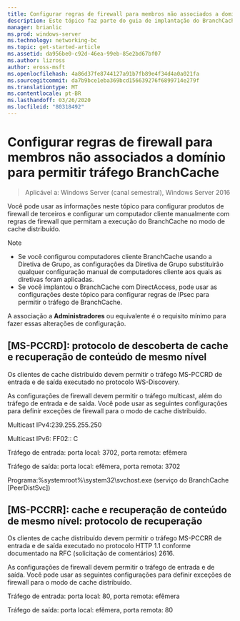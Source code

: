 ```yaml
---
title: Configurar regras de firewall para membros não associados a domínio para permitir tráfego BranchCache
description: Este tópico faz parte do guia de implantação do BranchCache para o Windows Server 2016, que demonstra como implantar o BranchCache em modos de cache distribuídos e hospedados para otimizar o uso de largura de banda WAN em filiais
manager: brianlic
ms.prod: windows-server
ms.technology: networking-bc
ms.topic: get-started-article
ms.assetid: da956be0-c92d-46ea-99eb-85e2bd67bf07
ms.author: lizross
author: eross-msft
ms.openlocfilehash: 4a86d37fe8744127a91b7fb89e4f34d4a0a021fa
ms.sourcegitcommit: da7b9bce1eba369bcd156639276f6899714e279f
ms.translationtype: MT
ms.contentlocale: pt-BR
ms.lasthandoff: 03/26/2020
ms.locfileid: "80318492"
---
```

# <a name="configure-firewall-rules-for-non-domain-members-to-allow-branchcache-traffic"></a>Configurar regras de firewall para membros não associados a domínio para permitir tráfego BranchCache

>Aplicável a: Windows Server (canal semestral), Windows Server 2016

Você pode usar as informações neste tópico para configurar produtos de firewall de terceiros e configurar um computador cliente manualmente com regras de firewall que permitam a execução do BranchCache no modo de cache distribuído.  
  
> [!NOTE]  
> -   Se você configurou computadores cliente BranchCache usando a Diretiva de Grupo, as configurações da Diretiva de Grupo substituirão qualquer configuração manual de computadores cliente aos quais as diretivas foram aplicadas.  
> -   Se você implantou o BranchCache com DirectAccess, pode usar as configurações deste tópico para configurar regras de IPsec para permitir o tráfego de BranchCache.  
  
A associação a **Administradores** ou equivalente é o requisito mínimo para fazer essas alterações de configuração.  
  
## <a name="ms-pccrd-peer-content-caching-and-retrieval-discovery-protocol"></a>[MS-PCCRD]: protocolo de descoberta de cache e recuperação de conteúdo de mesmo nível  
Os clientes de cache distribuído devem permitir o tráfego MS-PCCRD de entrada e de saída executado no protocolo WS-Discovery.  
  
As configurações de firewall devem permitir o tráfego multicast, além do tráfego de entrada e de saída. Você pode usar as seguintes configurações para definir exceções de firewall para o modo de cache distribuído.  
  
Multicast IPv4:239.255.255.250  
  
Multicast IPv6: FF02:: C  
  
Tráfego de entrada: porta local: 3702, porta remota: efêmera  
  
Tráfego de saída: porta local: efêmera, porta remota: 3702  
  
Programa:%systemroot%\system32\svchost.exe (serviço do BranchCache [PeerDistSvc])  
  
## <a name="ms-pccrr-peer-content-caching-and-retrieval-retrieval-protocol"></a>[MS-PCCRR]: cache e recuperação de conteúdo de mesmo nível: protocolo de recuperação  
Os clientes de cache distribuído devem permitir o tráfego MS-PCCRR de entrada e de saída executado no protocolo HTTP 1.1 conforme documentado na RFC (solicitação de comentários) 2616.  
  
As configurações de firewall devem permitir o tráfego de entrada e de saída. Você pode usar as seguintes configurações para definir exceções de firewall para o modo de cache distribuído.  
  
Tráfego de entrada: porta local: 80, porta remota: efêmera  
  
Tráfego de saída: porta local: efêmera, porta remota: 80  
  


